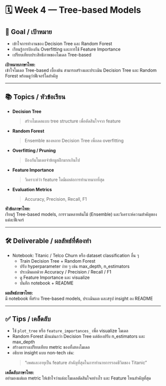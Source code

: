 # 🗓️ Week 4 — Tree-based Models

## 🎯 Goal / เป้าหมาย
- เข้าใจการทำงานของ Decision Tree และ Random Forest  
- เรียนรู้การป้องกัน Overfitting และการใช้ Feature Importance  
- เปรียบเทียบประสิทธิภาพของโมเดล Tree-based  

**เป้าหมายภาษาไทย:**  
เข้าใจโมเดล Tree-based เบื้องต้น สามารถสร้างและประเมิน Decision Tree และ Random Forest พร้อมดูว่าฟีเจอร์ใดสำคัญ

---

## 📚 Topics / หัวข้อเรียน
- **Decision Tree**  
  > สร้างโมเดลแบบ tree structure เพื่อตัดสินใจจาก feature  
- **Random Forest**  
  > Ensemble ของหลาย Decision Tree เพื่อลด overfitting  
- **Overfitting / Pruning**  
  > ป้องกันโมเดลจำข้อมูลฝึกมากเกินไป  
- **Feature Importance**  
  > วิเคราะห์ว่า feature ใดมีผลต่อการทำนายมากที่สุด  
- **Evaluation Metrics**  
  > Accuracy, Precision, Recall, F1  

**หัวข้อภาษาไทย:**  
เรียนรู้ Tree-based models, การรวมหลายต้นไม้ (Ensemble) และวิเคราะห์ความสำคัญของแต่ละฟีเจอร์

---

## 🛠️ Deliverable / ผลลัพธ์ที่ต้องทำ
- Notebook: Titanic / Telco Churn หรือ dataset classification อื่น ๆ  
  - Train Decision Tree + Random Forest  
  - ปรับ hyperparameter ง่าย ๆ เช่น max_depth, n_estimators  
  - ประเมินผลด้วย Accuracy / Precision / Recall / F1  
  - ดู Feature Importance และ visualize  
  - บันทึก notebook + README  

**ผลลัพธ์ภาษาไทย:**  
มี notebook ที่สร้าง Tree-based models, ประเมินผล และสรุป insight ลง README  

---

## ✅ Tips / เคล็ดลับ
- ใช้ `plot_tree` หรือ `feature_importances_` เพื่อ visualize โมเดล  
- Random Forest มักแม่นกว่า Decision Tree แต่ต้องปรับ n_estimators และ max_depth  
- สร้างตารางเปรียบเทียบ metric ของทั้งสองโมเดล  
- อธิบาย insight แบบ non-tech เช่น:  
  > “เพศและอายุเป็น feature สำคัญที่สุดในการทำนายการรอดชีวิตของ Titanic”  

**เคล็ดลับภาษาไทย:**  
อย่ามองแต่ผล metric ให้เข้าใจว่าแต่ละโมเดลตัดสินใจอย่างไร และ Feature ไหนสำคัญที่สุด
